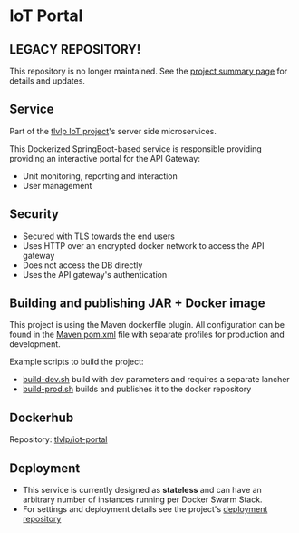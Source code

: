 # IoT Portal

## LEGACY REPOSITORY!
This repository is no longer maintained. See the [project summary page](https://github.com/tlvlp/iot-project-summary) for details and updates.

## Service
Part of the [tlvlp IoT project](https://github.com/tlvlp/iot-project-summary)'s server side microservices.

This Dockerized SpringBoot-based service is responsible providing providing an interactive portal for the API Gateway:
- Unit monitoring, reporting and interaction
- User management

## Security
- Secured with TLS towards the end users
- Uses HTTP over an encrypted docker network to access the API gateway
- Does not access the DB directly
- Uses the API gateway's authentication

## Building and publishing JAR + Docker image
This project is using the Maven dockerfile plugin.
All configuration can be found in the [Maven pom.xml](pom.xml) file 
with separate profiles for production and development.

Example scripts to build the project:
- [build-dev.sh](build-dev.sh) build with dev parameters and requires a separate lancher
- [build-prod.sh](build-prod.sh) builds and publishes it to the docker repository


## Dockerhub
Repository: [tlvlp/iot-portal](https://cloud.docker.com/repository/docker/tlvlp/iot-portal)

## Deployment
- This service is currently designed as **stateless** and can have an arbitrary number of instances running per Docker Swarm Stack.
- For settings and deployment details see the project's [deployment repository](https://github.com/tlvlp/iot-server-deployment)
